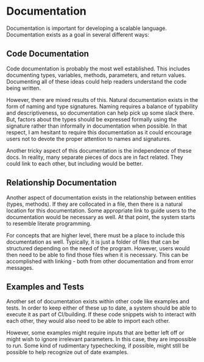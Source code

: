 # Documentation

Documentation is important for developing a scalable language. Documentation exists as a goal in several different ways:

## Code Documentation

Code documentation is probably the most well established. This includes documenting types, variables, methods, parameters, and return values. Documenting all of these ideas could help readers understand the code being written.

However, there are mixed results of this. Natural documentation exists in the form of naming and type signatures. Naming requires a balance of typability and descriptiveness, so documentation can help pick up some slack there. But, factors about the types should be expressed formally using the signature rather than informally in documentation when possible. In that respect, I am hesitant to require this documentation as it could encourage users not to devote the proper attention to names and signatures.

Another tricky aspect of this documentation is the independence of these docs. In reality, many separate pieces of docs are in fact related. They could link to each other, but including would be better.

## Relationship Documentation

Another aspect of documentation exists in the relationship between entities (types, methods). If they are collocated in a file, then there is a natural location for this documentation. Some appropriate link to guide users to the documentation would be necessary as well. At that point, the system starts to resemble literate programming.

For concepts that are higher level, there must be a place to include this documentation as well. Typically, it is just a folder of files that can be structured depending on the need of the program. However, users would then need to be able to find those files when it is necessary. This can be accomplished with linking - both from other documentation and from error messages.

## Examples and Tests

Another set of documentation exists within other code like examples and tests. In order to keep either of these up to date, a system should be able to execute it as part of CI/building. If these code snippets wish to interact with each other, they would also need to be able to import each other.

However, some examples might require inputs that are better left off or might wish to ignore irrelevant parameters. In this case, they are impossible to run. Some kind of rudimentary typechecking, if possible, might still be possible to help recognize out of date examples.
